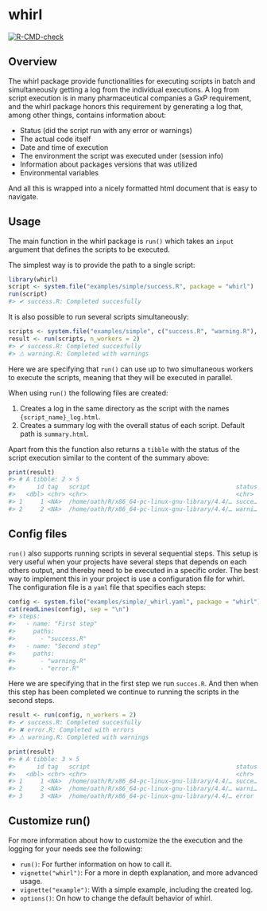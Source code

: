 
<!-- README.md is generated from README.Rmd. Please edit that file -->

# whirl

<!-- badges: start -->

[![R-CMD-check](https://github.com/NN-OpenSource/whirl/actions/workflows/R-CMD-check.yaml/badge.svg)](https://github.com/NN-OpenSource/whirl/actions/workflows/R-CMD-check.yaml)

<!-- badges: end -->

## Overview

The whirl package provide functionalities for executing scripts in batch
and simultaneously getting a log from the individual executions. A log
from script execution is in many pharmaceutical companies a GxP
requirement, and the whirl package honors this requirement by generating
a log that, among other things, contains information about:

- Status (did the script run with any error or warnings)
- The actual code itself
- Date and time of execution
- The environment the script was executed under (session info)
- Information about packages versions that was utilized
- Environmental variables

And all this is wrapped into a nicely formatted html document that is
easy to navigate.

## Usage

The main function in the whirl package is `run()` which takes an `input`
argument that defines the scripts to be executed.

The simplest way is to provide the path to a single script:

``` r
library(whirl)
script <- system.file("examples/simple/success.R", package = "whirl")
run(script)
#> ✔ success.R: Completed succesfully
```

It is also possible to run several scripts simultaneously:

``` r
scripts <- system.file("examples/simple", c("success.R", "warning.R"), package = "whirl")
result <- run(scripts, n_workers = 2)
#> ✔ success.R: Completed succesfully
#> ⚠ warning.R: Completed with warnings
```

Here we are specifying that `run()` can use up to two simultaneous
workers to execute the scripts, meaning that they will be executed in
parallel.

When using `run()` the following files are created:

1.  Creates a log in the same directory as the script with the names
    `{script_name}_log.html`.
2.  Creates a summary log with the overall status of each script.
    Default path is `summary.html`.

Apart from this the function also returns a `tibble` with the status of
the script execution similar to the content of the summary above:

``` r
print(result)
#> # A tibble: 2 × 5
#>      id tag   script                                         status result      
#>   <dbl> <chr> <chr>                                          <chr>  <list>      
#> 1     1 <NA>  /home/oath/R/x86_64-pc-linux-gnu-library/4.4/… succe… <named list>
#> 2     2 <NA>  /home/oath/R/x86_64-pc-linux-gnu-library/4.4/… warni… <named list>
```

## Config files

`run()` also supports running scripts in several sequential steps. This
setup is very useful when your projects have several steps that depends
on each others output, and thereby need to be executed in a specific
order. The best way to implement this in your project is use a
configuration file for whirl. The configuration file is a `yaml` file
that specifies each steps:

``` r
config <- system.file("examples/simple/_whirl.yaml", package = "whirl") 
cat(readLines(config), sep = "\n")
#> steps:
#>   - name: "First step"
#>     paths:
#>       - "success.R"
#>   - name: "Second step"
#>     paths:
#>       - "warning.R"
#>       - "error.R"
```

Here we are specifying that in the first step we run `succes.R`. And
then when this step has been completed we continue to running the
scripts in the second steps.

``` r
result <- run(config, n_workers = 2)
#> ✔ success.R: Completed succesfully
#> ✖ error.R: Completed with errors
#> ⚠ warning.R: Completed with warnings
```

``` r
print(result)
#> # A tibble: 3 × 5
#>      id tag   script                                         status result      
#>   <dbl> <chr> <chr>                                          <chr>  <list>      
#> 1     1 <NA>  /home/oath/R/x86_64-pc-linux-gnu-library/4.4/… succe… <named list>
#> 2     2 <NA>  /home/oath/R/x86_64-pc-linux-gnu-library/4.4/… warni… <named list>
#> 3     3 <NA>  /home/oath/R/x86_64-pc-linux-gnu-library/4.4/… error  <named list>
```

## Customize run()

For more information about how to customize the the execution and the
logging for your needs see the following:

- `run()`: For further information on how to call it.
- `vignette("whirl")`: For a more in depth explanation, and more
  advanced usage.
- `vignette("example")`: With a simple example, including the created
  log.
- `options()`: On how to change the default behavior of whirl.
